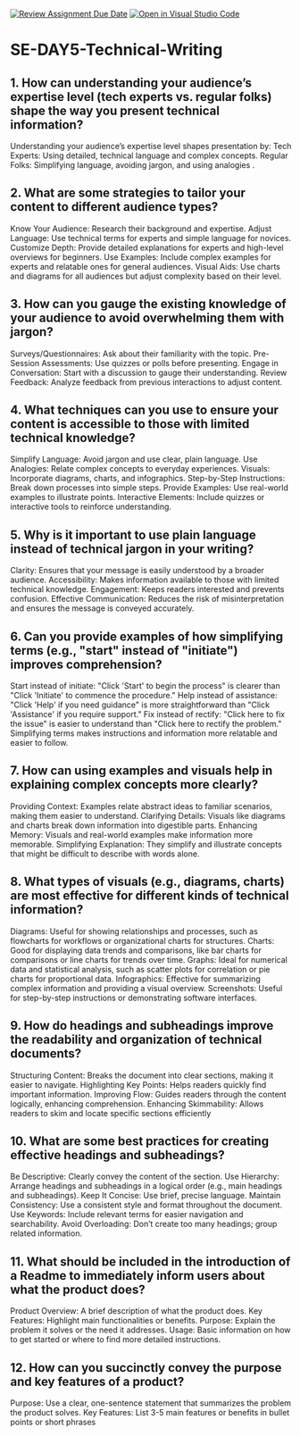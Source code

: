 [![Review Assignment Due Date](https://classroom.github.com/assets/deadline-readme-button-22041afd0340ce965d47ae6ef1cefeee28c7c493a6346c4f15d667ab976d596c.svg)](https://classroom.github.com/a/zsAR-pyY)
[![Open in Visual Studio Code](https://classroom.github.com/assets/open-in-vscode-2e0aaae1b6195c2367325f4f02e2d04e9abb55f0b24a779b69b11b9e10269abc.svg)](https://classroom.github.com/online_ide?assignment_repo_id=15652912&assignment_repo_type=AssignmentRepo)
# SE-DAY5-Technical-Writing
## 1. How can understanding your audience’s expertise level (tech experts vs. regular folks) shape the way you present technical information?
Understanding your audience’s expertise level shapes presentation by:
Tech Experts: Using detailed, technical language and complex concepts.
Regular Folks: Simplifying language, avoiding jargon, and using analogies
.
## 2. What are some strategies to tailor your content to different audience types?
Know Your Audience: Research their background and expertise.
Adjust Language: Use technical terms for experts and simple language for novices.
Customize Depth: Provide detailed explanations for experts and high-level overviews for beginners.
Use Examples: Include complex examples for experts and relatable ones for general audiences.
Visual Aids: Use charts and diagrams for all audiences but adjust complexity based on their level.
## 3. How can you gauge the existing knowledge of your audience to avoid overwhelming them with jargon?
Surveys/Questionnaires: Ask about their familiarity with the topic.
Pre-Session Assessments: Use quizzes or polls before presenting.
Engage in Conversation: Start with a discussion to gauge their understanding.
Review Feedback: Analyze feedback from previous interactions to adjust content.

## 4. What techniques can you use to ensure your content is accessible to those with limited technical knowledge?
Simplify Language: Avoid jargon and use clear, plain language.
Use Analogies: Relate complex concepts to everyday experiences.
Visuals: Incorporate diagrams, charts, and infographics.
Step-by-Step Instructions: Break down processes into simple steps.
Provide Examples: Use real-world examples to illustrate points.
Interactive Elements: Include quizzes or interactive tools to reinforce understanding.

## 5. Why is it important to use plain language instead of technical jargon in your writing?
Clarity: Ensures that your message is easily understood by a broader audience.
Accessibility: Makes information available to those with limited technical knowledge.
Engagement: Keeps readers interested and prevents confusion.
Effective Communication: Reduces the risk of misinterpretation and ensures the message is conveyed accurately.

## 6. Can you provide examples of how simplifying terms (e.g., "start" instead of "initiate") improves comprehension?
Start instead of initiate: "Click 'Start' to begin the process" is clearer than "Click 'Initiate' to commence the procedure."
Help instead of assistance: "Click 'Help' if you need guidance" is more straightforward than "Click 'Assistance' if you require support."
Fix instead of rectify: "Click here to fix the issue" is easier to understand than "Click here to rectify the problem."
Simplifying terms makes instructions and information more relatable and easier to follow.

## 7. How can using examples and visuals help in explaining complex concepts more clearly?
Providing Context: Examples relate abstract ideas to familiar scenarios, making them easier to understand.
Clarifying Details: Visuals like diagrams and charts break down information into digestible parts.
Enhancing Memory: Visuals and real-world examples make information more memorable.
Simplifying Explanation: They simplify and illustrate concepts that might be difficult to describe with words alone.

## 8. What types of visuals (e.g., diagrams, charts) are most effective for different kinds of technical information?
Diagrams: Useful for showing relationships and processes, such as flowcharts for workflows or organizational charts for structures.
Charts: Good for displaying data trends and comparisons, like bar charts for comparisons or line charts for trends over time.
Graphs: Ideal for numerical data and statistical analysis, such as scatter plots for correlation or pie charts for proportional data.
Infographics: Effective for summarizing complex information and providing a visual overview.
Screenshots: Useful for step-by-step instructions or demonstrating software interfaces.

## 9. How do headings and subheadings improve the readability and organization of technical documents?
Structuring Content: Breaks the document into clear sections, making it easier to navigate.
Highlighting Key Points: Helps readers quickly find important information.
Improving Flow: Guides readers through the content logically, enhancing comprehension.
Enhancing Skimmability: Allows readers to skim and locate specific sections efficiently

## 10. What are some best practices for creating effective headings and subheadings?
Be Descriptive: Clearly convey the content of the section.
Use Hierarchy: Arrange headings and subheadings in a logical order (e.g., main headings and subheadings).
Keep It Concise: Use brief, precise language.
Maintain Consistency: Use a consistent style and format throughout the document.
Use Keywords: Include relevant terms for easier navigation and searchability.
Avoid Overloading: Don’t create too many headings; group related information.

## 11. What should be included in the introduction of a Readme to immediately inform users about what the product does?
Product Overview: A brief description of what the product does.
Key Features: Highlight main functionalities or benefits.
Purpose: Explain the problem it solves or the need it addresses.
Usage: Basic information on how to get started or where to find more detailed instructions.

## 12. How can you succinctly convey the purpose and key features of a product?
Purpose: Use a clear, one-sentence statement that summarizes the problem the product solves.
Key Features: List 3-5 main features or benefits in bullet points or short phrases
